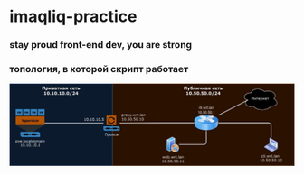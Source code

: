 # imaqliq-practice
### stay proud front-end dev, you are strong ###

### топология, в которой скрипт работает
![топология](topology.jpg)